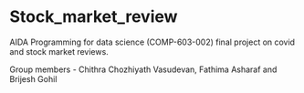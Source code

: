 # Stock_market_review
AIDA Programming for data science (COMP-603-002) final project on covid and stock market reviews.

Group members - Chithra Chozhiyath Vasudevan, Fathima Asharaf and Brijesh Gohil
